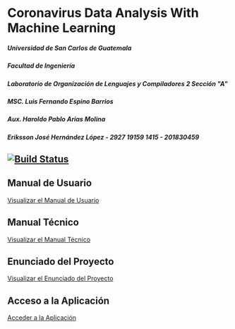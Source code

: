 # Coronavirus Data Analysis With Machine Learning 

##### Universidad de San Carlos de Guatemala
##### Facultad de Ingeniería 
##### Laboratorio de Organización de Lenguajes y Compiladores 2 Sección "A"
##### MSC. Luis Fernando Espino Barrios
##### Aux. Haroldo Pablo Arias Molina
##### Eriksson José Hernández López - 2927 19159 1415 - 201830459
[![Build Status](https://travis-ci.org/joemccann/dillinger.svg?branch=master)](https://travis-ci.org/joemccann/dillinger)
---
## Manual de Usuario
[Visualizar el Manual de Usuario](https://github.com/ErikssonHerlo/CovidDataAnalysis/blob/main/Documentacion/Manual%20de%20Usuario.md)

## Manual Técnico
[Visualizar el Manual Técnico](https://github.com/ErikssonHerlo/CovidDataAnalysis/blob/main/Documentacion/Manual%20T%C3%A9cnico.md)

## Enunciado del Proyecto
[Visualizar el Enunciado del Proyecto](https://github.com/harias25/olc2-diciembre-2021/tree/main/Proyecto%202#readme)

## Acceso a la Aplicación
[Acceder a la Aplicación](https://ml-con-sklearn-e7gju.ondigitalocean.app/)
